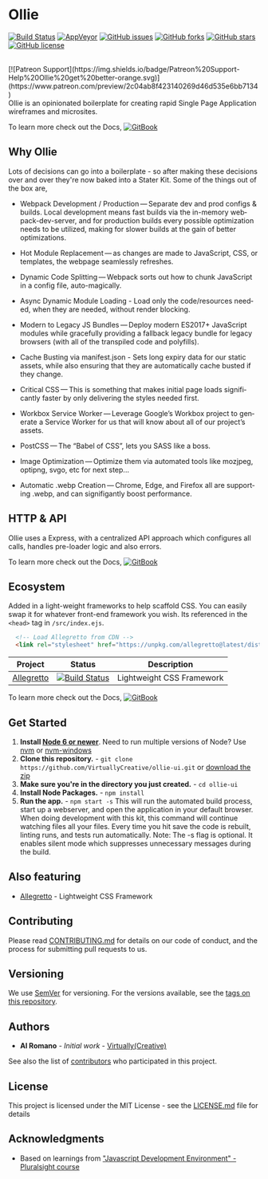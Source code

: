# Ollie

[![Build Status](https://travis-ci.org/VirtuallyCreative/ollie-ui.svg?branch=master)](https://travis-ci.org/VirtuallyCreative/ollie-ui)
[![AppVeyor](https://ci.appveyor.com/api/projects/status/t3wv39owatkxpx9m?svg=true)](https://ci.appveyor.com/project/vip3rousmango/ollie)
[![GitHub issues](https://img.shields.io/github/issues/VirtuallyCreative/ollie-ui.svg)](https://github.com/VirtuallyCreative/ollie-ui/issues)
[![GitHub forks](https://img.shields.io/github/forks/VirtuallyCreative/ollie-ui.svg)](https://github.com/VirtuallyCreative/ollie-ui/network)
[![GitHub stars](https://img.shields.io/github/stars/VirtuallyCreative/ollie-ui.svg)](https://github.com/VirtuallyCreative/ollie-ui/stargazers)
[![GitHub license](https://img.shields.io/github/license/VirtuallyCreative/ollie-ui.svg)](https://github.com/VirtuallyCreative/ollie-ui)
<!--
![npm bundle size (minified)](https://img.shields.io/bundlephobia/min/react.svg)
![David](https://img.shields.io/david/VirtuallyCreative/Ollie.svg)
![node](https://img.shields.io/node/v/Ollie.svg)
-->
<br />
[![Patreon Support](https://img.shields.io/badge/Patreon%20Support-Help%20Ollie%20get%20better-orange.svg)](https://www.patreon.com/preview/2c04ab8f423140269d46d535e6bb7134)
<br />
Ollie is an opinionated boilerplate for creating rapid Single Page Application wireframes and microsites.

To learn more check out the Docs, [![GitBook](https://img.shields.io/badge/docs-gitbook-blue.svg)](https://virtuallycreative.gitbook.io/ollie-framework/v/docs/)

## Why Ollie

Lots of decisions can go into a boilerplate - so after making these decisions over and over they're now baked into a Stater Kit. 
Some of the things out of the box are,

* Webpack Devel­op­ment / Pro­duc­tion — Sep­a­rate dev and prod con­figs & builds. Local devel­op­ment means fast builds via the in-mem­o­ry web­pack-dev-serv­er, and for pro­duc­tion builds every pos­si­ble opti­miza­tion needs to be utilized, making for slower builds at the gain of better optimizations.

* Hot Mod­ule Replace­ment — as changes are made to JavaScript, CSS, or tem­plates, the web­page seam­less­ly refreshes.

* Dynam­ic Code Split­ting — Webpack sorts out how to chunk JavaScript in a con­fig file, auto-magically.

* Async Dynam­ic Mod­ule Load­ing - Load only the code/​resources need­ed, when they are need­ed, with­out ren­der blocking.

* Mod­ern to Lega­cy JS Bun­dles — Deploy mod­ern ES2017+ JavaScript mod­ules while grace­ful­ly pro­vid­ing a fall­back lega­cy bun­dle for lega­cy browsers (with all of the tran­spiled code and polyfills).

* Cache Bust­ing via manifest.json - Sets long expiry data for our sta­t­ic assets, while also ensur­ing that they are auto­mat­i­cal­ly cache bust­ed if they change.

* Crit­i­cal CSS — This is some­thing that makes ini­tial page loads sig­nif­i­cant­ly faster by only delivering the styles needed first.

* Work­box Ser­vice Work­er — Lever­age Google’s Work­box project to gen­er­ate a Ser­vice Work­er for us that will know about all of our project’s assets.

* PostC­SS — The ​“Babel of CSS”, lets you SASS like a boss.

* Image Opti­miza­tion — Opti­mize them via auto­mat­ed tools like mozjpeg, optipng, svgo, etc for next step...

* Auto­mat­ic .webp Cre­ation — Chrome, Edge, and Fire­fox all are sup­port­ing .webp, and can signifigantly boost performance.

## HTTP & API

Ollie uses a Express, with a centralized API approach which configures all calls, handles pre-loader logic and also errors.

To learn more check out the Docs, [![GitBook](https://img.shields.io/badge/docs-gitbook-blue.svg)](https://virtuallycreative.gitbook.io/ollie-framework/v/docs/development-server/page4/page4-1)

## Ecosystem

Added in a light-weight frameworks to help scaffold CSS. You can easily swap it for whatever front-end framework you wish.
Its referenced in the `<head>` tag in `/src/index.ejs`.

```html
  <!-- Load Allegretto from CDN -->
  <link rel="stylesheet" href="https://unpkg.com/allegretto@latest/dist/retto.min.css" type="text/css" media="all">
```

| Project | Status | Description |
|---------|--------|-------------|
| [Allegretto](https://github.com/VirtuallyCreative/allegretto)          | [![Build Status](https://travis-ci.org/VirtuallyCreative/allegretto.svg?branch=master)](https://travis-ci.org/VirtuallyCreative/allegretto) | Lightweight CSS Framework |

To learn more check out the Docs, [![GitBook](https://img.shields.io/badge/docs-gitbook-blue.svg)](https://virtuallycreative.gitbook.io/ollie-framework/v/docs/package-management/page3/page3-2)

## Get Started

1. **Install [Node 6 or newer](https://nodejs.org)**. Need to run multiple versions of Node? Use [nvm](https://github.com/creationix/nvm) or [nvm-windows](https://github.com/coreybutler/nvm-windows)
2. **Clone this repository.** - `git clone https://github.com/VirtuallyCreative/ollie-ui.git` or [download the zip](https://github.com/VirtuallyCreative/ollie-ui/archive/master.zip)
3. **Make sure you're in the directory you just created.** - `cd ollie-ui`
4. **Install Node Packages.** - `npm install`
5. **Run the app.** - `npm start -s`
   This will run the automated build process, start up a webserver, and open the application in your default browser. When doing development with this kit, this command will continue watching files all your files. Every time you hit save the code is rebuilt, linting runs, and tests run automatically. Note: The -s flag is optional. It enables silent mode which suppresses unnecessary messages during the build.

## Also featuring

* [Allegretto](https://allegretto.herokuapp.com/) - Lightweight CSS Framework

## Contributing

Please read [CONTRIBUTING.md](CONTRIBUTING.md) for details on our code of conduct, and the process for submitting pull requests to us.

## Versioning

We use [SemVer](http://semver.org/) for versioning. For the versions available, see the [tags on this repository](https://github.com/VirtuallyCreative/Ollie/tags).

## Authors

* **Al Romano** - *Initial work* - [Virtually(Creative)](https://github.com/VirtuallyCreative)

See also the list of [contributors](https://github.com/VirtuallyCreative/Ollie/contributors) who participated in this project.

## License

This project is licensed under the MIT License - see the [LICENSE.md](LICENSE.md) file for details

## Acknowledgments

* Based on learnings from ["Javascript Development Environment" - Pluralsight course](https://app.pluralsight.com/library/courses/javascript-development-environment/)
